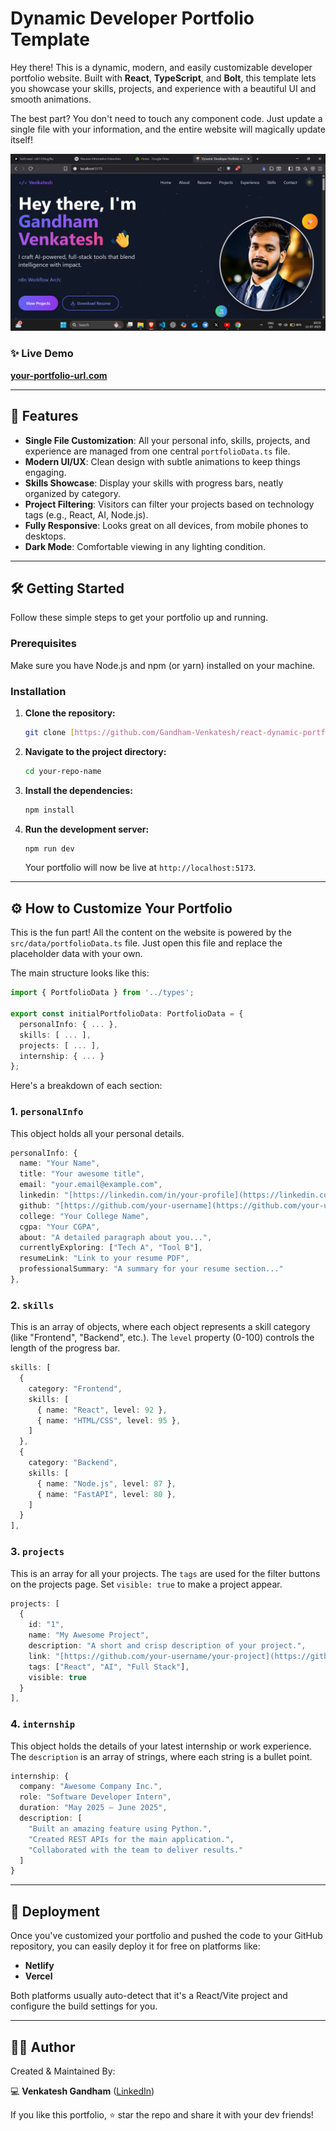 # Dynamic Developer Portfolio Template

Hey there! This is a dynamic, modern, and easily customizable developer portfolio website. Built with **React**, **TypeScript**, and **Bolt**, this template lets you showcase your skills, projects, and experience with a beautiful UI and smooth animations.

The best part? You don't need to touch any component code. Just update a single file with your information, and the entire website will magically update itself!

![Portfolio-Screenshot](assets/Portfolio_ss.png)


### ✨ Live Demo

**[your-portfolio-url.com](https://your-portfolio-url.com)**

---

## 🚀 Features

* **Single File Customization**: All your personal info, skills, projects, and experience are managed from one central `portfolioData.ts` file.
* **Modern UI/UX**: Clean design with subtle animations to keep things engaging.
* **Skills Showcase**: Display your skills with progress bars, neatly organized by category.
* **Project Filtering**: Visitors can filter your projects based on technology tags (e.g., React, AI, Node.js).
* **Fully Responsive**: Looks great on all devices, from mobile phones to desktops.
* **Dark Mode**: Comfortable viewing in any lighting condition.

---

## 🛠️ Getting Started

Follow these simple steps to get your portfolio up and running.

### Prerequisites

Make sure you have Node.js and npm (or yarn) installed on your machine.

### Installation

1.  **Clone the repository:**
    ```bash
    git clone [https://github.com/Gandham-Venkatesh/react-dynamic-portfolio.git](https://github.com/Gandham-Venkatesh/react-dynamic-portfolio.git)
    ```
2.  **Navigate to the project directory:**
    ```bash
    cd your-repo-name
    ```
3.  **Install the dependencies:**
    ```bash
    npm install
    ```
4.  **Run the development server:**
    ```bash
    npm run dev
    ```
    Your portfolio will now be live at `http://localhost:5173`.

---

## ⚙️ How to Customize Your Portfolio

This is the fun part! All the content on the website is powered by the `src/data/portfolioData.ts` file. Just open this file and replace the placeholder data with your own.

The main structure looks like this:

```typescript
import { PortfolioData } from '../types';

export const initialPortfolioData: PortfolioData = {
  personalInfo: { ... },
  skills: [ ... ],
  projects: [ ... ],
  internship: { ... }
};
```

Here's a breakdown of each section:

### 1. `personalInfo`

This object holds all your personal details.

```typescript
personalInfo: {
  name: "Your Name",
  title: "Your awesome title",
  email: "your.email@example.com",
  linkedin: "[https://linkedin.com/in/your-profile](https://linkedin.com/in/your-profile)",
  github: "[https://github.com/your-username](https://github.com/your-username)",
  college: "Your College Name",
  cgpa: "Your CGPA",
  about: "A detailed paragraph about you...",
  currentlyExploring: ["Tech A", "Tool B"],
  resumeLink: "Link to your resume PDF",
  professionalSummary: "A summary for your resume section..."
},
```

### 2. `skills`

This is an array of objects, where each object represents a skill category (like "Frontend", "Backend", etc.). The `level` property (0-100) controls the length of the progress bar.

```typescript
skills: [
  {
    category: "Frontend",
    skills: [
      { name: "React", level: 92 },
      { name: "HTML/CSS", level: 95 },
    ]
  },
  {
    category: "Backend",
    skills: [
      { name: "Node.js", level: 87 },
      { name: "FastAPI", level: 80 },
    ]
  }
],
```

### 3. `projects`

This is an array for all your projects. The `tags` are used for the filter buttons on the projects page. Set `visible: true` to make a project appear.

```typescript
projects: [
  {
    id: "1",
    name: "My Awesome Project",
    description: "A short and crisp description of your project.",
    link: "[https://github.com/your-username/your-project](https://github.com/your-username/your-project)",
    tags: ["React", "AI", "Full Stack"],
    visible: true
  }
],
```

### 4. `internship`

This object holds the details of your latest internship or work experience. The `description` is an array of strings, where each string is a bullet point.

```typescript
internship: {
  company: "Awesome Company Inc.",
  role: "Software Developer Intern",
  duration: "May 2025 – June 2025",
  description: [
    "Built an amazing feature using Python.",
    "Created REST APIs for the main application.",
    "Collaborated with the team to deliver results."
  ]
}
```

---

## 🚀 Deployment

Once you've customized your portfolio and pushed the code to your GitHub repository, you can easily deploy it for free on platforms like:

* **Netlify**
* **Vercel**

Both platforms usually auto-detect that it's a React/Vite project and configure the build settings for you.

---

## 👨‍💻 Author

Created & Maintained By:

💻 **Venkatesh Gandham** ([LinkedIn](https://www.linkedin.com/in/venkateshgandham))

If you like this portfolio, ⭐ star the repo and share it with your dev friends!
